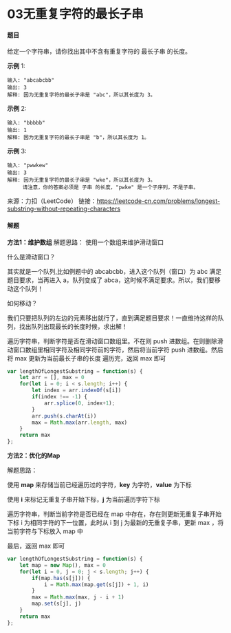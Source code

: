 # 03无重复字符的最长子串

#### 题目

给定一个字符串，请你找出其中不含有重复字符的 最长子串 的长度。

**示例** 1:

```
输入: "abcabcbb"
输出: 3 
解释: 因为无重复字符的最长子串是 "abc"，所以其长度为 3。
```

**示例** 2:

```
输入: "bbbbb"
输出: 1
解释: 因为无重复字符的最长子串是 "b"，所以其长度为 1。
```

**示例** 3:

```
输入: "pwwkew"
输出: 3
解释: 因为无重复字符的最长子串是 "wke"，所以其长度为 3。
     请注意，你的答案必须是 子串 的长度，"pwke" 是一个子序列，不是子串。
```

来源：力扣（LeetCode）
链接：https://leetcode-cn.com/problems/longest-substring-without-repeating-characters



#### 解题

**方法1：维护数组**
解题思路： 使用一个数组来维护滑动窗口

什么是滑动窗口？

其实就是一个队列,比如例题中的 abcabcbb，进入这个队列（窗口）为 abc 满足题目要求，当再进入 a，队列变成了 abca，这时候不满足要求。所以，我们要移动这个队列！

如何移动？

我们只要把队列的左边的元素移出就行了，直到满足题目要求！一直维持这样的队列，找出队列出现最长的长度时候，求出解！

遍历字符串，判断字符是否在滑动窗口数组里。不在则 push 进数组。在则删除滑动窗口数组里相同字符及相同字符前的字符，然后将当前字符 push 进数组。然后将 max 更新为当前最长子串的长度
遍历完，返回 max 即可

```js
var lengthOfLongestSubstring = function(s) {
    let arr = [], max = 0
    for(let i = 0; i < s.length; i++) {
        let index = arr.indexOf(s[i])
        if(index !== -1) {
            arr.splice(0, index+1);
        }
        arr.push(s.charAt(i))
        max = Math.max(arr.length, max) 
    }
    return max
};
```



**方法2：优化的Map**

解题思路：

使用 **map** 来存储当前已经遍历过的字符，**key** 为字符，**value** 为下标

使用 **i** 来标记无重复子串开始下标，**j** 为当前遍历字符下标

遍历字符串，判断当前字符是否已经在 map 中存在，存在则更新无重复子串开始下标 i 为相同字符的下一位置，此时从 i 到 j 为最新的无重复子串，更新 max ，将当前字符与下标放入 map 中

最后，返回 max 即可

```js
var lengthOfLongestSubstring = function(s) {
    let map = new Map(), max = 0
    for(let i = 0, j = 0; j < s.length; j++) {
        if(map.has(s[j])) {
            i = Math.max(map.get(s[j]) + 1, i)
        }
        max = Math.max(max, j - i + 1)
        map.set(s[j], j)
    }
    return max
};
```

